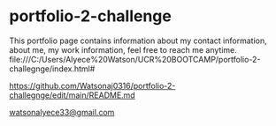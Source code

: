 # portfolio-2-challenge
This portfolio page contains information about my contact information, about me, my work information, feel free to reach me anytime.
file:///C:/Users/Alyece%20Watson/UCR%20BOOTCAMP/portfolio-2-challegnge/index.html#


https://github.com/Watsonaj0316/portfolio-2-challegnge/edit/main/README.md


watsonalyece33@gmail.com
